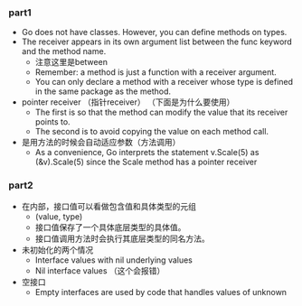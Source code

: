 ### part1
- Go does not have classes. However, you can define methods on types.
- The receiver appears in its own argument list between the func keyword and the method name.
  - 注意这里是between
  - Remember: a method is just a function with a receiver argument.
  - You can only declare a method with a receiver whose type is defined in the same package as the method.
- pointer receiver （指针receiver） （下面是为什么要使用）
  - The first is so that the method can modify the value that its receiver points to.
  - The second is to avoid copying the value on each method call. 
- 是用方法的时候会自动适应参数（方法调用）
  - As a convenience, Go interprets the statement v.Scale(5) as (&v).Scale(5) since the Scale method has a pointer receiver

### part2
- 在内部，接口值可以看做包含值和具体类型的元组
  - (value, type)
  - 接口值保存了一个具体底层类型的具体值。 
  - 接口值调用方法时会执行其底层类型的同名方法。
- 未初始化的两个情况
  - Interface values with nil underlying values
  - Nil interface values （这个会报错）
- 空接口
  - Empty interfaces are used by code that handles values of unknown